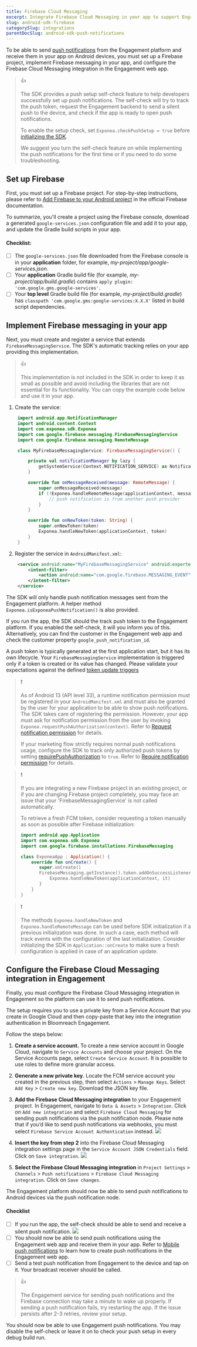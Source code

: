 ```yaml
---
title: Firebase Cloud Messaging
excerpt: Integrate Firebase Cloud Messaging in your app to support Engagement push notifications on Android devices
slug: android-sdk-firebase
categorySlug: integrations
parentDocSlug: android-sdk-push-notifications
---
```


To be able to send [push notifications](https://documentation.bloomreach.com/engagement/docs/android-push-notifications) from the Engagement platform and receive them in your app on Android devices, you must set up a Firebase project, implement Firebase messaging in your app, and configure the Firebase Cloud Messaging integration in the Engagement web app.

> 👍
>
> The SDK provides a push setup self-check feature to help developers successfully set up push notifications. The self-check will try to track the push token, request the Engagement backend to send a silent push to the device, and check if the app is ready to open push notifications.
>
> To enable the setup check, set `Exponea.checkPushSetup = true` before [initializing the SDK](https://documentation.bloomreach.com/engagement/docs/android-sdk-setup#initialize-the-sdk).
>
> We suggest you turn the self-check feature on while implementing the push notifications for the first time or if you need to do some troubleshooting.

## Set up Firebase

First, you must set up a Firebase project. For step-by-step instructions, please refer to [Add Firebase to your Android project](https://firebase.google.com/docs/android/setup#console) in the official Firebase documentation.

To summarize, you'll create a project using the Firebase console, download a generated `google-services.json` configuration file and add it to your app, and update the Gradle build scripts in your app.

#### Checklist:
- [ ] The `google-services.json` file downloaded from the Firebase console is in your **application** folder, for example, *my-project/app/google-services.json*.
- [ ] Your **application** Gradle build file (for example, *my-project/app/build.gradle*) contains `apply plugin: 'com.google.gms.google-services'`.
- [ ] Your **top level** Gradle build file (for example, *my-project/build.gradle*) has `classpath 'com.google.gms:google-services:X.X.X'` listed in build script dependencies.

## Implement Firebase messaging in your app

Next, you must create and register a service that extends `FirebaseMessagingService`. The SDK's automatic tracking relies on your app providing this implementation.

> 👍
>
>  This implementation is not included in the SDK in order to keep it as small as possible and avoid including the libraries that are not essential for its functionality. You can copy the example code below and use it in your app.


1. Create the service:
   ```kotlin
    import android.app.NotificationManager  
    import android.content.Context  
    import com.exponea.sdk.Exponea  
    import com.google.firebase.messaging.FirebaseMessagingService  
    import com.google.firebase.messaging.RemoteMessage

    class MyFirebaseMessagingService: FirebaseMessagingService() {

        private val notificationManager by lazy {
            getSystemService(Context.NOTIFICATION_SERVICE) as NotificationManager
        }

        override fun onMessageReceived(message: RemoteMessage) {
            super.onMessageReceived(message)
            if (!Exponea.handleRemoteMessage(applicationContext, message.data, notificationManager)) {
                // push notification is from another push provider
            }
        }

        override fun onNewToken(token: String) {
            super.onNewToken(token)
            Exponea.handleNewToken(applicationContext, token)
        }
    }
   ```
2. Register the service in `AndroidManifest.xml`:
   ```xml
    <service android:name="MyFirebaseMessagingService" android:exported="false" >  
        <intent-filter> 
            <action android:name="com.google.firebase.MESSAGING_EVENT" />  
        </intent-filter>
    </service>   
   ```

The SDK will only handle push notification messages sent from the Engagement platform. A helper method `Exponea.isExponeaPushNotification()` is also provided.

If you run the app, the SDK should the track push token to the Engagement platform. If you enabled the self-check, it will you inform you of this. Alternatively, you can find the customer in the Engagement web app and check the customer property `google_push_notification_id`.

A push token is typically generated at the first application start, but it has its own lifecycle. Your `FirebaseMessagingService` implementation is triggered only if a token is created or its value has changed. Please validate your expectations against the defined [token update triggers](https://firebase.google.com/docs/cloud-messaging/android/client#sample-register)

> ❗️
>
> As of Android 13 (API level 33), a runtime notification permission must be registered in your `AndroidManifest.xml` and must also be granted by the user for your application to be able to show push notifications. The SDK takes care of registering the permission. However, your app must ask for notification permission from the user by invoking `Exponea.requestPushAuthorization(context)`. Refer to [Request notification permission](https://documentation.bloomreach.com/engagement/docs/android-sdk-push-notifications#request-notification-permission) for details.
>
> If your marketing flow strictly requires normal push notifications usage, configure the SDK to track only authorized push tokens by setting [requirePushAuthorization](https://documentation.bloomreach.com/engagement/docs/android-sdk-configuration) to `true`. Refer to [Require notification permission](https://documentation.bloomreach.com/engagement/docs/android-sdk-push-notifications#require-notification-permission) for details.

> ❗️
>
> If you are integrating a new Firebase project in an existing project, or if you are changing Firebase project completely, you may face an issue that your 'FirebaseMessagingService' is not called automatically.
>
> To retrieve a fresh FCM token, consider requesting a token manually as soon as possible after Firebase initialization:
>
> ```kotlin
> import android.app.Application
> import com.exponea.sdk.Exponea
> import com.google.firebase.installations.FirebaseMessaging
> 
> class ExponeaApp : Application() {
>     override fun onCreate() {
>        super.onCreate()
>        FirebaseMessaging.getInstance().token.addOnSuccessListener {
>            Exponea.handleNewToken(applicationContext, it)
>        }
>     }
> }
> ```

> ❗️
>
> The methods `Exponea.handleNewToken` and `Exponea.handleRemoteMessage` can be used before SDK initialization if a previous initialization was done. In such a case, each method will track events with the configuration of the last initialization. Consider initializing the SDK in `Application::onCreate` to make sure a fresh configuration is applied in case of an application update.

## Configure the Firebase Cloud Messaging integration in Engagement

Finally, you must configure the Firebase Cloud Messaging integration in Engagement so the platform can use it to send push notifications.

The setup requires you to use a private key from a Service Account that you create in Google Cloud and then copy-paste that key into the integration authentication in Bloomreach Engagement.

Follow the steps below:

1. **Create a service account.** To create a new service account in Google Cloud, navigate to `Service Accounts` and choose your project. On the Service Accounts page, select `Create Service Account`. It is possible to use roles to define more granular access.

2. **Generate a new private key**. Locate the FCM service account you created in the previous step, then select `Actions` > `Manage Keys`. Select `Add Key` > `Create new key`. Download the JSON key file.

3. **Add the Firebase Cloud Messaging integration** to your Engagement project. In Engagement, navigate to `Data & Assets` > `Integration`. Click on `Add new integration` and select `Firebase Cloud Messaging` for sending push notifications via the push notification node. Please note that if you’d like to send push notifications via webhooks, you must select `Firebase Service Account Authentication` instead.
![](https://raw.githubusercontent.com/exponea/exponea-android-sdk/main/Documentation/images/firebase-1.png)

4. **Insert the key from step 2** into the Firebase Cloud Messaging integration settings page in the `Service Account JSON Credentials` field. Click on `Save integration`.
![](https://raw.githubusercontent.com/exponea/exponea-android-sdk/main/Documentation/images/firebase-2.png)

5. **Select the Firebase Cloud Messaging integration** in `Project Settings` > `Channels` > `Push notifications` > `Firebase Cloud Messaging integration`. Click on `Save changes`.

The Engagement platform should now be able to send push notifications to Android devices via the push notification node.

#### Checklist

- [ ] If you run the app, the self-check should be able to send and receive a silent push notification. 
  ![](https://raw.githubusercontent.com/exponea/exponea-android-sdk/main/Documentation/images/self-check.png)
- [ ] You should now be able to send push notifications using the Engagement web app and receive them in your app. Refer to [Mobile push notifications](https://documentation.bloomreach.com/engagement/docs/mobile-push-notifications#creating-a-new-notification) to learn how to create push notifications in the Engagement web app.
- [ ] Send a test push notification from Engagement to the device and tap on it. Your broadcast receiver should be called.

> 👍
>
> The Engagement service for sending push notifications and the Firebase connection may take a minute to wake up properly. If sending a push notification fails, try restarting the app. If the issue persists after 2-3 retries, review your setup.

You should now be able to use Engagement push notifications. You may disable the self-check or leave it on to check your push setup in every debug build run.
